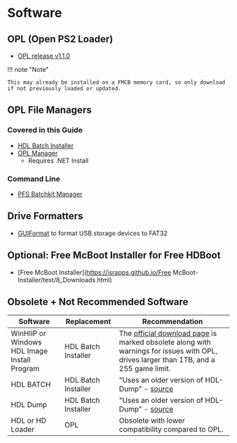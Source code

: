 # Software

## OPL (Open PS2 Loader)

- [OPL release v1.1.0](https://github.com/ps2homebrew/Open-PS2-Loader/releases/tag/v1.1.0)

!!! note "Note"

    This may already be installed on a FMCB memory card, so only download if not previously loaded or updated.

## OPL File Managers

### Covered in this Guide

- [HDL Batch Installer](https://www.psx-place.com/resources/hdl-batch-installer.1173/)
- [OPL Manager](https://oplmanager.com/site/)
    - Requires .NET Install

### Command Line

- [PFS Batchkit Manager](https://www.psx-place.com/resources/pfs-batchkit-manager-2tb-support.1202/)

## Drive Formatters

- [GUIFormat](http://ridgecrop.co.uk/index.htm?guiformat.htm) to format USB storage devices to FAT32

## Optional: Free McBoot Installer for Free HDBoot

- [Free McBoot Installer](https://israpps.github.io/Free McBoot-Installer/test/8_Downloads.html)

## Obsolete + Not Recommended Software

| Software | Replacement | Recommendation |
| --- | --- | --- |
| WinHIIP or Windows HDL Image Install Program | HDL Batch Installer | The [official download page](https://www.psx-place.com/resources/obsolete-winhiip-by-gadgetfreak.666/) is marked obsolete along with warnings for issues with OPL, drives larger than 1TB, and a 255 game limit. |
| HDL BATCH | HDL Batch Installer | "Uses an older version of HDL-Dump" - [source](https://israpps.github.io/HDL-Batch-installer/why_hdlbinst_is_better.html) |
| HDL Dump | HDL Batch Installer | "Uses an older version of HDL-Dump" - [source](https://israpps.github.io/HDL-Batch-installer/why_hdlbinst_is_better.html) |
| HDL or HD Loader | OPL | Obsolete with lower compatibility compared to OPL. |